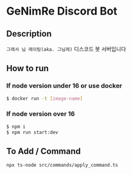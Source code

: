 # GeNimRe Discord Bot

## Description
 `그래서 님 레이팅(aka. 그님레)` 디스코드 봇 서버입니다 

## How to run

### If node version under 16 or use docker

```bash
$ docker run -t [image-name]
```

### If node version over 16

```bash
$ npm i
$ npm run start:dev
```

## To Add / Command

    npx ts-node src/commands/apply_command.ts
